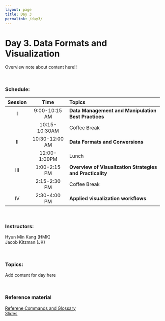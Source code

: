 ```yaml
---
layout: page
title: Day 3
permalink: /day3/
---
```


# Day 3. Data Formats and Visualization
Overview note about content here!!

<br>

### Schedule:

| Session | Time           | Topics                   | 
| :-----: |:--------------:| :----------------------- | 
| I       | 9:00-10:15 AM  | **Data Management and Manipulation Best Practices** | 
|         | 10:15-10:30AM  | Coffee Break             | 
| II      | 10:30-12:00 AM | **Data Formats and Conversions**       | 
|         | 12:00-1:00PM   | Lunch                    | 
| III     | 1:00-2:15 PM   | **Overview of Visualization Strategies and Practicality**    | 
|         | 2:15-2:30 PM   | Coffee Break             | 
| IV      | 2:30-4:00 PM   | **Applied visualization workflows**   | 


<br>

### Instructors:
Hyun Min Kang (HMK)  
Jacob Kitzman (JK)

<br>

### Topics:
Add content for day here


<br>

### Reference material
[Referene Commands and Glossary](../class-material/vis-reference.html)  
[Slides]()

